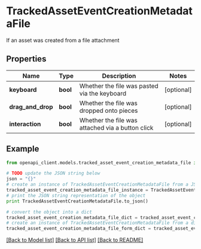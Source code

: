 # TrackedAssetEventCreationMetadataFile

If an asset was created from a file attachment

## Properties
Name | Type | Description | Notes
------------ | ------------- | ------------- | -------------
**keyboard** | **bool** | Whether the file was pasted via the keyboard | [optional] 
**drag_and_drop** | **bool** | Whether the file was dropped onto pieces | [optional] 
**interaction** | **bool** | Whether the file was attached via a button click | [optional] 

## Example

```python
from openapi_client.models.tracked_asset_event_creation_metadata_file import TrackedAssetEventCreationMetadataFile

# TODO update the JSON string below
json = "{}"
# create an instance of TrackedAssetEventCreationMetadataFile from a JSON string
tracked_asset_event_creation_metadata_file_instance = TrackedAssetEventCreationMetadataFile.from_json(json)
# print the JSON string representation of the object
print TrackedAssetEventCreationMetadataFile.to_json()

# convert the object into a dict
tracked_asset_event_creation_metadata_file_dict = tracked_asset_event_creation_metadata_file_instance.to_dict()
# create an instance of TrackedAssetEventCreationMetadataFile from a dict
tracked_asset_event_creation_metadata_file_form_dict = tracked_asset_event_creation_metadata_file.from_dict(tracked_asset_event_creation_metadata_file_dict)
```
[[Back to Model list]](../README.md#documentation-for-models) [[Back to API list]](../README.md#documentation-for-api-endpoints) [[Back to README]](../README.md)


